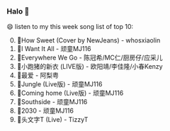 

### Halo 👋

😄 listen to my this week song list of top 10:

0. 🌈How Sweet (Cover by NewJeans) - whosxiaolin
1. 🌈I Want It All - 顽童MJ116
2. 🌈Everywhere We Go - 陈冠希/MC仁/厨房仔/应采儿
3. 🌈小跑猪的新衣 (LIVE版) - 欧阳靖/李佳隆/小春Kenzy
4. 🌈最爱 - 阿梨粤
5. 🌈Jungle (Live版) - 顽童MJ116
6. 🌈Coming home (Live版) - 顽童MJ116
7. 🌈Southside - 顽童MJ116
8. 🌈2030 - 顽童MJ116
9. 🌈头文字T (Live) - TizzyT

